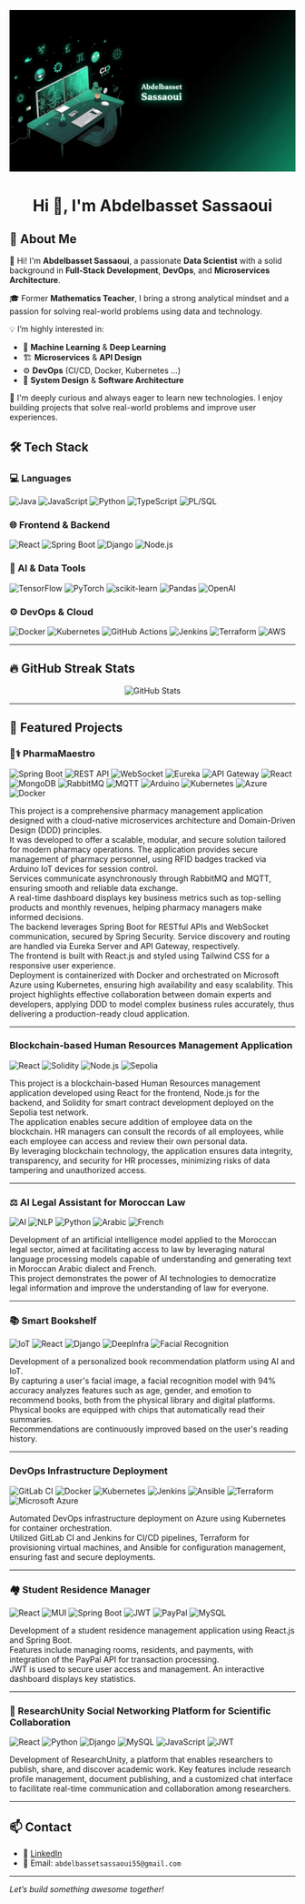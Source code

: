 <!-- Banner / Header Image -->

![Texte alternatif](./abdo.png)


<h1 align="center">Hi 👋, I'm Abdelbasset Sassaoui</h1>

## 🚀 About Me

👋 Hi! I'm **Abdelbasset Sassaoui**, a passionate **Data Scientist** with a solid background in **Full-Stack Development**, **DevOps**, and **Microservices Architecture**.  

🎓 Former **Mathematics Teacher**, I bring a strong analytical mindset and a passion for solving real-world problems using data and technology.

💡 I’m highly interested in:
- 🧠 **Machine Learning** & **Deep Learning**
- 🏗️ **Microservices** & **API Design**
- ⚙️ **DevOps** (CI/CD, Docker, Kubernetes ...)
- 🔐 **System Design** & **Software Architecture**

🧠 I'm deeply curious and always eager to learn new technologies. I enjoy building projects that solve real-world problems and improve user experiences.


## 🛠️ Tech Stack

### 💻 Languages
![Java](https://img.shields.io/badge/Java-ED8B00?style=flat&logo=java&logoColor=white)
![JavaScript](https://img.shields.io/badge/JavaScript-F7DF1E?style=flat&logo=javascript&logoColor=black)
![Python](https://img.shields.io/badge/Python-3776AB?style=flat&logo=python&logoColor=white)
![TypeScript](https://img.shields.io/badge/TypeScript-007ACC?style=flat&logo=typescript&logoColor=white)
![PL/SQL](https://img.shields.io/badge/PL%2FSQL-F80000?style=flat&logo=oracle&logoColor=white)

### 🌐 Frontend & Backend
![React](https://img.shields.io/badge/React-20232A?style=flat&logo=react&logoColor=61DAFB)
![Spring Boot](https://img.shields.io/badge/SpringBoot-6DB33F?style=flat&logo=spring-boot&logoColor=white)
![Django](https://img.shields.io/badge/Django-092E20?style=flat&logo=django&logoColor=white)
![Node.js](https://img.shields.io/badge/Node.js-43853D?style=flat&logo=node.js&logoColor=white)

### 🧠 AI & Data Tools
![TensorFlow](https://img.shields.io/badge/TensorFlow-FF6F00?style=flat&logo=tensorflow&logoColor=white)
![PyTorch](https://img.shields.io/badge/PyTorch-EE4C2C?style=flat&logo=pytorch&logoColor=white)
![scikit-learn](https://img.shields.io/badge/scikit--learn-F7931E?style=flat&logo=scikit-learn&logoColor=white)
![Pandas](https://img.shields.io/badge/Pandas-150458?style=flat&logo=pandas&logoColor=white)
![OpenAI](https://img.shields.io/badge/OpenAI-412991?style=flat&logo=openai&logoColor=white)

### ⚙️ DevOps & Cloud
![Docker](https://img.shields.io/badge/Docker-2496ED?style=flat&logo=docker&logoColor=white)
![Kubernetes](https://img.shields.io/badge/Kubernetes-326CE5?style=flat&logo=kubernetes&logoColor=white)
![GitHub Actions](https://img.shields.io/badge/GitHub%20Actions-2088FF?style=flat&logo=github-actions&logoColor=white)
![Jenkins](https://img.shields.io/badge/Jenkins-D24939?style=flat&logo=jenkins&logoColor=white)
![Terraform](https://img.shields.io/badge/Terraform-623CE4?style=flat&logo=terraform&logoColor=white)
![AWS](https://img.shields.io/badge/AWS-232F3E?style=flat&logo=amazon-aws&logoColor=white)

---


## 🔥 GitHub Streak Stats

<p align="center">
  <img src="https://github-readme-stats.vercel.app/api?username=Abdo5547&show_icons=true&theme=whatsapp&count_private=true" alt="GitHub Stats" />
</p>


---

## 🔗 Featured Projects


### 💊⚕️ PharmaMaestro

![Spring Boot](https://img.shields.io/badge/Spring_Boot-6DB33F?style=flat&logo=springboot&logoColor=white)
![REST API](https://img.shields.io/badge/REST_API-000000?style=flat&logo=rest-api&logoColor=white)
![WebSocket](https://img.shields.io/badge/WebSocket-008080?style=flat&logo=websocket&logoColor=white)
![Eureka](https://img.shields.io/badge/Eureka-0077C8?style=flat&logo=eureka&logoColor=white)
![API Gateway](https://img.shields.io/badge/API_Gateway-000000?style=flat&logo=api-gateway&logoColor=white)
![React](https://img.shields.io/badge/React-20232A?style=flat&logo=react&logoColor=61DAFB)
![MongoDB](https://img.shields.io/badge/MongoDB-47A248?style=flat&logo=mongodb&logoColor=white)
![RabbitMQ](https://img.shields.io/badge/RabbitMQ-FF6600?style=flat&logo=rabbitmq&logoColor=white)
![MQTT](https://img.shields.io/badge/MQTT-000000?style=flat&logo=mqtt&logoColor=white)
![Arduino](https://img.shields.io/badge/Arduino-00979D?style=flat&logo=arduino&logoColor=white)
![Kubernetes](https://img.shields.io/badge/Kubernetes-326CE5?style=flat&logo=kubernetes&logoColor=white)
![Azure](https://img.shields.io/badge/Azure-0078D4?style=flat&logo=microsoft-azure&logoColor=white)
![Docker](https://img.shields.io/badge/Docker-2496ED?style=flat&logo=docker&logoColor=white)

This project is a comprehensive pharmacy management application designed with a cloud-native microservices architecture and Domain-Driven Design (DDD) principles.  
It was developed to offer a scalable, modular, and secure solution tailored for modern pharmacy operations.
The application provides secure management of pharmacy personnel, using RFID badges tracked via Arduino IoT devices for session control.  
Services communicate asynchronously through RabbitMQ and MQTT, ensuring smooth and reliable data exchange.  
A real-time dashboard displays key business metrics such as top-selling products and monthly revenues, helping pharmacy managers make informed decisions.  
The backend leverages Spring Boot for RESTful APIs and WebSocket communication, secured by Spring Security. Service discovery and routing are handled via Eureka Server and API Gateway, respectively.  
The frontend is built with React.js and styled using Tailwind CSS for a responsive user experience.  
Deployment is containerized with Docker and orchestrated on Microsoft Azure using Kubernetes, ensuring high availability and easy scalability.
This project highlights effective collaboration between domain experts and developers, applying DDD to model complex business rules accurately, thus delivering a production-ready cloud application.

---

### Blockchain-based Human Resources Management Application

![React](https://img.shields.io/badge/React-20232A?style=flat&logo=react&logoColor=61DAFB)
![Solidity](https://img.shields.io/badge/Solidity-363636?style=flat&logo=solidity&logoColor=white)
![Node.js](https://img.shields.io/badge/Node.js-339933?style=flat&logo=node.js&logoColor=white)
![Sepolia](https://img.shields.io/badge/Sepolia-0052CC?style=flat&logo=ethereum&logoColor=white)

This project is a blockchain-based Human Resources management application developed using React for the frontend, Node.js for the backend, and Solidity for smart contract development deployed on the Sepolia test network.  
The application enables secure addition of employee data on the blockchain. HR managers can consult the records of all employees, while each employee can access and review their own personal data.  
By leveraging blockchain technology, the application ensures data integrity, transparency, and security for HR processes, minimizing risks of data tampering and unauthorized access.




---

### ⚖️ AI Legal Assistant for Moroccan Law

![AI](https://img.shields.io/badge/AI-000000?style=flat&logo=artificial-intelligence&logoColor=white)
![NLP](https://img.shields.io/badge/NLP-FF6F61?style=flat&logo=googlecloud&logoColor=white)
![Python](https://img.shields.io/badge/Python-3776AB?style=flat&logo=python&logoColor=white)
![Arabic](https://img.shields.io/badge/Arabic-%D8%B9%D8%B1%D8%A8%D9%8A-%237E3F98?style=flat)
![French](https://img.shields.io/badge/French-0055A4?style=flat&logo=france&logoColor=white)

Development of an artificial intelligence model applied to the Moroccan legal sector, aimed at facilitating access to law by leveraging natural language processing models capable of understanding and generating text in Moroccan Arabic dialect and French.  
This project demonstrates the power of AI technologies to democratize legal information and improve the understanding of law for everyone.

--- 

### 📚 Smart Bookshelf

![IoT](https://img.shields.io/badge/IoT-009688?style=flat&logo=iot&logoColor=white)
![React](https://img.shields.io/badge/React-20232A?style=flat&logo=react&logoColor=61DAFB)
![Django](https://img.shields.io/badge/Django-092E20?style=flat&logo=django&logoColor=white)
![DeepInfra](https://img.shields.io/badge/DeepInfra-000000?style=flat&logo=data:image/svg+xml;base64,PHN2ZyB3aWR0aD0iMjQiIGhlaWdodD0iMjQiPjwvc3ZnPg==)
![Facial Recognition](https://img.shields.io/badge/Facial_Recognition-90%25_Accuracy-blue?style=flat)

Development of a personalized book recommendation platform using AI and IoT.  
By capturing a user's facial image, a facial recognition model with 94% accuracy analyzes features such as age, gender, and emotion to recommend books, both from the physical library and digital platforms.  
Physical books are equipped with chips that automatically read their summaries.  
Recommendations are continuously improved based on the user's reading history.

---


### DevOps Infrastructure Deployment
![GitLab CI](https://img.shields.io/badge/GitLab_CI-FCA121?style=flat&logo=gitlab&logoColor=white)
![Docker](https://img.shields.io/badge/Docker-2496ED?style=flat&logo=docker&logoColor=white)
![Kubernetes](https://img.shields.io/badge/Kubernetes-326CE5?style=flat&logo=kubernetes&logoColor=white)
![Jenkins](https://img.shields.io/badge/Jenkins-D24939?style=flat&logo=jenkins&logoColor=white)
![Ansible](https://img.shields.io/badge/Ansible-EE0000?style=flat&logo=ansible&logoColor=white)
![Terraform](https://img.shields.io/badge/Terraform-7B42BC?style=flat&logo=terraform&logoColor=white)
![Microsoft Azure](https://img.shields.io/badge/Azure-0078D4?style=flat&logo=microsoft-azure&logoColor=white)

Automated DevOps infrastructure deployment on Azure using Kubernetes for container orchestration.  
Utilized GitLab CI and Jenkins for CI/CD pipelines, Terraform for provisioning virtual machines, and Ansible for configuration management, ensuring fast and secure deployments.

---

### 🏘️ Student Residence Manager
![React](https://img.shields.io/badge/React-20232A?style=flat&logo=react&logoColor=61DAFB)
![MUI](https://img.shields.io/badge/MUI-007FFF?style=flat&logo=material-ui&logoColor=white)
![Spring Boot](https://img.shields.io/badge/Spring_Boot-6DB33F?style=flat&logo=springboot&logoColor=white)
![JWT](https://img.shields.io/badge/JWT-black?style=flat&logo=json-web-token&logoColor=orange)
![PayPal](https://img.shields.io/badge/PayPal-003087?style=flat&logo=paypal&logoColor=white)
![MySQL](https://img.shields.io/badge/MySQL-4479A1?style=flat&logo=mysql&logoColor=white)

Development of a student residence management application using React.js and Spring Boot.  
Features include managing rooms, residents, and payments, with integration of the PayPal API for transaction processing.  
JWT is used to secure user access and management. An interactive dashboard displays key statistics.





---


### 🧠 ResearchUnity Social Networking Platform for Scientific Collaboration
![React](https://img.shields.io/badge/React-20232A?style=flat&logo=react&logoColor=61DAFB)
![Python](https://img.shields.io/badge/Python-3776AB?style=flat&logo=python&logoColor=white)
![Django](https://img.shields.io/badge/Django-092E20?style=flat&logo=django&logoColor=white)
![MySQL](https://img.shields.io/badge/MySQL-4479A1?style=flat&logo=mysql&logoColor=white)
![JavaScript](https://img.shields.io/badge/JavaScript-F7DF1E?style=flat&logo=javascript&logoColor=black)
![JWT](https://img.shields.io/badge/JWT-black?style=flat&logo=json-web-token&logoColor=orange)

Development of ResearchUnity, a platform that enables researchers to publish, share, and discover academic work. Key features include research profile management, document publishing, and a customized chat interface to facilitate real-time communication and collaboration among researchers.


---

## 📫 Contact

- 💼 [LinkedIn](https://www.linkedin.com/in/abdelbasset-sassaoui/)
- 📧 Email: `abdelbassetsassaoui55@gmail.com`

---

*Let’s build something awesome together!*
